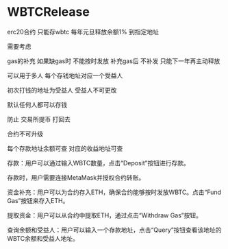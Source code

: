 # WBTCRelease


erc20合约 只能存wbtc  每年元旦释放余额1% 到指定地址


需要考虑

gas的补充
如果缺gas时 不能按时发放
补充gas后 不补发
只能下一年再主动释放 

可以用于多人
每个存钱地址对应一个受益人

初次打钱的地址为受益人 受益人不可更改

默认任何人都可以存钱 

防止 交易所提币 打回去

合约不可升级

每个存款地址余额可查 对应的收益地址可查

存款：用户可以通过输入WBTC数量，点击“Deposit”按钮进行存款。

存款时，用户需要连接MetaMask并授权合约转账。

资金补充：用户可以为合约存入ETH，确保合约能够按时发放WBTC。点击“Fund Gas”按钮来存入ETH。

提取资金：用户可以从合约中提取ETH，通过点击“Withdraw Gas”按钮。

查询余额和受益人：用户可以输入一个存款地址，点击“Query”按钮查看该地址的WBTC余额和受益人地址。
